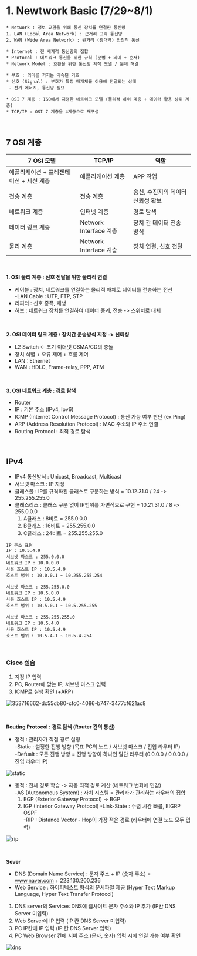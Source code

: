 # 1. Newtwork Basic (7/29~8/1)
``` 
* Network : 정보 교환을 위해 통신 장치를 연결한 통신망
1. LAN (Local Area Network) : 근거리 고속 통신망
2. WAN (Wide Area Network) : 원거리 (광대역) 안정적 통신

* Internet : 전 세계적 통신망의 집합
* Protocol : 네트워크 통신을 위한 규칙 (문법 + 의미 + 순서)
* Network Model : 호환을 위한 통신망 제작 모델 / 문제 해결

* 부호 : 의미를 가지는 약속된 기호
* 신호 (Signal) : 부호가 특정 매개체를 이용해 전달되는 상태
 - 전기 에너지, 통신망 필요

* OSI 7 계층 : ISO에서 지정한 네트워크 모델 (물리적 하위 계층 + 데이터 활용 상위 계층)
* TCP/IP : OSI 7 계층을 4계층으로 재구성           
```
    
<br>

7 OSI 계층
----------
|7 OSI 모델|TCP/IP|역할|
|-|-|-|
|애플리케이션 + 프레젠테이션 + 세션 계층|애플리케이션 계층|APP 작업|
|전송 계층 |전송 계층|송신, 수진지의 데이터 신뢰성 확보|
|네트워크 계층|인터넷 계층|경로 탐색|
|데이터 링크 계층|Network Interface 계층|장치 간 데이터 전송 방식|
|물리 계층|Network Interface 계층|장치 연결, 신호 전달|

<br>

**1. OSI 물리 계층 : 신호 전달을 위한 물리적 연결**
 * 케이블 : 장치, 네트워크를 연결하는 물리적 매체로 데이터를 전송하는 전선 <br>
   -LAN Cable : UTP, FTP, STP
 * 리피터 : 신호 증폭, 재생
 * 허브 : 네트워크 장치를 연결하여 데이터 중계, 전송 -> 스위치로 대체

<br>

**2. OSI 데이터 링크 계층 : 장치간 운송방식 지정 -> 신뢰성**
 * L2 Switch <- 초기 이더넷 CSMA/CD의 충돌
 * 장치 식별 + 오류 제어 + 흐름 제어
 * LAN : Ethernet
 * WAN : HDLC, Frame-relay, PPP, ATM

<br>

**3. OSI 네트워크 계층 : 경로 탐색**
 * Router
 * IP : 기본 주소 (IPv4, Ipv6)
 * ICMP (Internet Control Message Protocol) : 통신 가능 여부 판단 (ex Ping)
 * ARP (Address Resolution Protocol) : MAC 주소와 IP 주소 연결
 * Routing Protocol : 최적 경로 탐색

 <br>
 
IPv4
----
* IPv4 통신방식 : Unicast, Broadcast, Multicast <br>
* 서브넷 마스크 : IP 지정 <br>
* 클래스풀 : IP를 규격화된 클래스로 구분하는 방식 = 10.12.31.0 / 24 -> 255.255.255.0 <br>
* 클래스리스 : 클래스 구분 없이 IP범위를 가변적으로 구현 = 10.21.31.0 / 8 -> 255.0.0.0
  1. A클래스 : 8비트 = 255.0.0.0   
  2. B클래스 : 16비트 = 255.255.0.0   
  3. C클래스 : 24비트 = 255.255.255.0  
```
IP 주소 표현
IP : 10.5.4.9
서브넷 마스크 : 255.0.0.0
네트워크 IP : 10.0.0.0
사용 호스트 IP : 10.5.4.9
호스트 범위 : 10.0.0.1 ~ 10.255.255.254

서브넷 마스크 : 255.255.0.0
네트워크 IP : 10.5.0.0
사용 호스트 IP : 10.5.4.9
호스트 범위 : 10.5.0.1 ~ 10.5.255.255

서브넷 마스크 : 255.255.255.0
네트워크 IP : 10.5.4.0
사용 호스트 IP : 10.5.4.9
호스트 범위 : 10.5.4.1 ~ 10.5.4.254
```
 <br>
 
### Cisco 실습
1. 지정 IP 입력
2. PC, Router에 맞는 IP, 서브넷 마스크 입력
3. ICMP로 실행 확인 (+ARP)

![353716662-dc55db80-cfc0-4086-b747-3477cf621ac8](https://github.com/user-attachments/assets/af429c20-9678-4879-be9c-b34a82547fe9)

 <br>
 
**Routing Protocol : 경로 탐색 (Router 간의 통신)**
* 정적 : 관리자가 직접 경로 설정 <br>
  -Static : 설정한 진행 방향 (목표 PC의 노드 / 서브넷 마스크 / 진입 라우터 IP) <br>
  -Defualt : 모든 진행 방향 = 진행 방향이 하나인 말단 라우터 (0.0.0.0 / 0.0.0.0 / 진입 라우터 IP) <br>

 ![static](https://github.com/user-attachments/assets/68447ee1-a21e-4e0e-828d-a919dec4f3fc)
 
* 동적 : 전체 경로 학습 -> 자동 최적 경로 계산 (네트워크 변화에 민감) <br>
 -AS (Autonomous System) : 자치 시스템 = 관리자가 관리하는 라우터의 집합
   1. EGP (Exterior Gateway Protocol) -> BGP
   2. IGP (Interior Gateway Protocol)
      -Link-State : 수렴 시간 빠름, EIGRP OSPF                  
      -RIP : Distance Vector - Hop이 가장 적은 경로 (라우터에 연결 노드 모두 입력)
 
![rip](https://github.com/user-attachments/assets/f9522f45-c0eb-4861-be16-697edbb53a98)

 <br>
 
**Sever**
* DNS (Domain Name Service) : 문자 주소 + IP (숫자 주소) = www.naver.com + 223.130.200.236
* Web Service : 하이퍼텍스트 형식의 문서파일 제공 (Hyper Text Markup Language, Hyper Text Transfer Protocol)
 1. DNS server의 Services DNS에 웹사이트 문자 주소와 IP 추가 (IP칸 DNS Server 미입력)
 2. Web Server에 IP 입력 (IP 칸 DNS Server 미입력)
 3. PC IP칸에 IP 입력 (IP 칸 DNS Server 입력)
 4. PC Web Browser 칸에 서버 주소 (문자, 숫자) 입력 시에 연결 가능 여부 확인
    
![dns](https://github.com/user-attachments/assets/6f60bda0-5e5e-4aaa-af48-eae48c20bb4e)
